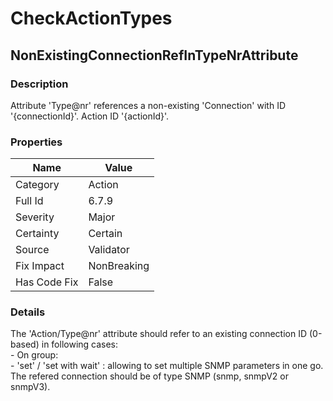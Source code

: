 ﻿---  
uid: Validator_6_7_9  
---

# CheckActionTypes

## NonExistingConnectionRefInTypeNrAttribute

### Description

Attribute 'Type@nr' references a non\-existing 'Connection' with ID '{connectionId}'. Action ID '{actionId}'.

### Properties

| Name         | Value       |
| ------------ | ----------- |
| Category     | Action      |
| Full Id      | 6.7.9       |
| Severity     | Major       |
| Certainty    | Certain     |
| Source       | Validator   |
| Fix Impact   | NonBreaking |
| Has Code Fix | False       |

### Details

The 'Action\/Type@nr' attribute should refer to an existing connection ID (0\-based) in following cases:  
\- On group:  
    \- 'set' \/ 'set with wait' : allowing to set multiple SNMP parameters in one go. The refered connection should be of type SNMP (snmp, snmpV2 or snmpV3).
